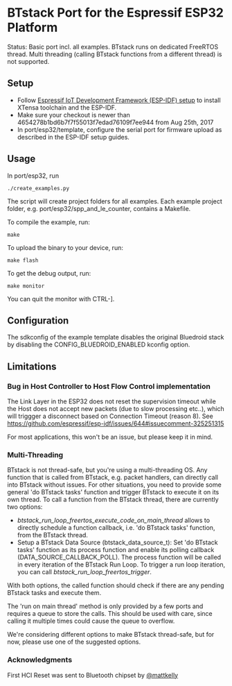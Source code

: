 # BTstack Port for the Espressif ESP32 Platform

Status: Basic port incl. all examples. BTstack runs on dedicated FreeRTOS thread. Multi threading (calling BTstack functions from a different thread) is not supported.

## Setup

- Follow [Espressif IoT Development Framework (ESP-IDF) setup](https://github.com/espressif/esp-idf) to install XTensa toolchain and the ESP-IDF. 
- Make sure your checkout is newer than 4654278b1bd6b7f7f55013f7edad76109f7ee944 from Aug 25th, 2017
- In port/esp32/template, configure the serial port for firmware upload as described in the ESP-IDF setup guides.

## Usage

In port/esp32, run

	./create_examples.py

The script will create project folders for all examples. Each example project folder, e.g. port/esp32/spp_and_le_counter, contains a Makefile.  

To compile the example, run:

	make


To upload the binary to your device, run:

	make flash


To get the debug output, run:

	make monitor

You can quit the monitor with CTRL-].

## Configuration

The sdkconfig of the example template disables the original Bluedroid stack by disabling the CONFIG_BLUEDROID_ENABLED kconfig option.

## Limitations

### Bug in Host Controller to Host Flow Control implementation
The Link Layer in the ESP32 does not reset the supervision timeout while the Host does not accept new packets (due to slow processing etc..), which will triggger a disconnect based on Connection Timeout (reason 8). See https://github.com/espressif/esp-idf/issues/644#issuecomment-325251315 

For most applications, this won't be an issue, but please keep it in mind. 

### Multi-Threading

BTstack is not thread-safe, but you're using a multi-threading OS. Any function that is called from BTstack, e.g. packet handlers, can directly call into BTstack without issues. For other situations, you need to provide some general 'do BTstack tasks' function and trigger BTstack to execute it on its own thread.
To call a function from the BTstack thread, there are currently two options:

- *btstack_run_loop_freertos_execute_code_on_main_thread* allows to directly schedule a function callback, i.e. 'do BTstack tasks' function, from the BTstack thread.
- Setup a BTstack Data Source (btstack_data_source_t):
 Set 'do BTstack tasks' function as its process function and enable its polling callback (DATA_SOURCE_CALLBACK_POLL). The process function will be called in every iteration of the BTstack Run Loop. To trigger a run loop iteration, you can call *btstack_run_loop_freertos_trigger*.

With both options, the called function should check if there are any pending BTstack tasks and execute them.

The 'run on main thread' method is only provided by a few ports and requires a queue to store the calls. This should be used with care, since calling it multiple times could cause the queue to overflow.

We're considering different options to make BTstack thread-safe, but for now, please use one of the suggested options.

### Acknowledgments

First HCI Reset was sent to Bluetooth chipset by [@mattkelly](https://github.com/mattkelly)
